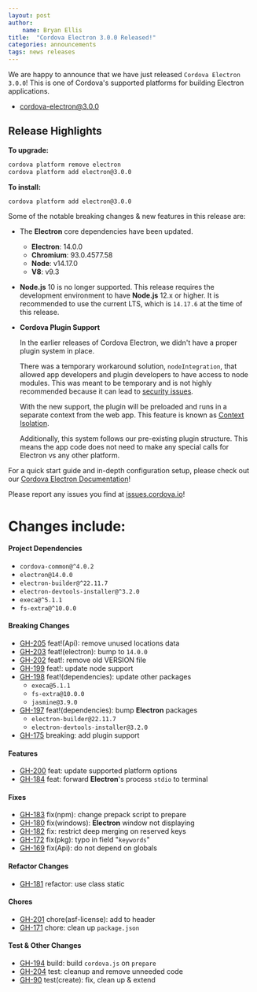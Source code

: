 ```yaml
---
layout: post
author:
    name: Bryan Ellis
title:  "Cordova Electron 3.0.0 Released!"
categories: announcements
tags: news releases
---
```


We are happy to announce that we have just released `Cordova Electron 3.0.0`! This is one of Cordova's supported platforms for building Electron applications.

* [cordova-electron@3.0.0](https://www.npmjs.com/package/cordova-electron)

## Release Highlights

**To upgrade:**

```bash
cordova platform remove electron
cordova platform add electron@3.0.0
```

**To install:**

```bash
cordova platform add electron@3.0.0
```

Some of the notable breaking changes & new features in this release are:

* The **Electron** core dependencies have been updated.
  * **Electron**: 14.0.0
  * **Chromium**: 93.0.4577.58
  * **Node**: v14.17.0
  * **V8**: v9.3
* **Node.js** 10 is no longer supported. This release requires the development environment to have **Node.js** 12.x or higher. It is recommended to use the current LTS, which is `14.17.6` at the time of this release.
* **Cordova Plugin Support**

  In the earlier releases of Cordova Electron, we didn't have a proper plugin system in place.

  There was a temporary workaround solution, `nodeIntegration`, that allowed app developers and plugin developers to have access to node modules. This was meant to be temporary and is not highly recommended because it can lead to [security issues](https://www.electronjs.org/docs/latest/tutorial/security#2-do-not-enable-nodejs-integration-for-remote-content).

  With the new support, the plugin will be preloaded and runs in a separate context from the web app. This feature is known as [Context Isolation](https://www.electronjs.org/docs/latest/tutorial/context-isolation/).

  Additionally, this system follows our pre-existing plugin structure. This means the app code does not need to make any special calls for Electron vs any other platform.

For a quick start guide and in-depth configuration setup, please check out our [Cordova Electron Documentation](https://github.com/apache/cordova-electron/blob/rel/2.0.0/DOCUMENTATION.md)!

Please report any issues you find at [issues.cordova.io](http://issues.cordova.io/)!

<!--more-->
# Changes include:

#### Project Dependencies

* `cordova-common@^4.0.2`
* `electron@14.0.0`
* `electron-builder@^22.11.7`
* `electron-devtools-installer@^3.2.0`
* `execa@^5.1.1`
* `fs-extra@^10.0.0`

#### Breaking Changes

* [GH-205](https://github.com/apache/cordova-electron/pull/205) feat!(Api): remove unused locations data
* [GH-203](https://github.com/apache/cordova-electron/pull/203) feat!(electron): bump to `14.0.0`
* [GH-202](https://github.com/apache/cordova-electron/pull/202) feat!: remove old VERSION file
* [GH-199](https://github.com/apache/cordova-electron/pull/199) feat!: update node support
* [GH-198](https://github.com/apache/cordova-electron/pull/198) feat!(dependencies): update other packages
  * `execa@5.1.1`
  * `fs-extra@10.0.0`
  * `jasmine@3.9.0`
* [GH-197](https://github.com/apache/cordova-electron/pull/197) feat!(dependencies): bump **Electron** packages
  * `electron-builder@22.11.7`
  * `electron-devtools-installer@3.2.0`
* [GH-175](https://github.com/apache/cordova-electron/pull/175) breaking: add plugin support

#### Features

* [GH-200](https://github.com/apache/cordova-electron/pull/200) feat: update supported platform options
* [GH-184](https://github.com/apache/cordova-electron/pull/184) feat: forward **Electron**'s process `stdio` to terminal

#### Fixes

* [GH-183](https://github.com/apache/cordova-electron/pull/183) fix(npm): change prepack script to prepare
* [GH-180](https://github.com/apache/cordova-electron/pull/180) fix(windows): **Electron** window not displaying
* [GH-182](https://github.com/apache/cordova-electron/pull/182) fix: restrict deep merging on reserved keys
* [GH-172](https://github.com/apache/cordova-electron/pull/172) fix(pkg): typo in field "`keywords`"
* [GH-169](https://github.com/apache/cordova-electron/pull/169) fix(Api): do not depend on globals

#### Refactor Changes

* [GH-181](https://github.com/apache/cordova-electron/pull/181) refactor: use class static

#### Chores

* [GH-201](https://github.com/apache/cordova-electron/pull/201) chore(asf-license): add to header
* [GH-171](https://github.com/apache/cordova-electron/pull/171) chore: clean up `package.json`

#### Test & Other Changes

* [GH-194](https://github.com/apache/cordova-electron/pull/194) build: build `cordova.js` on `prepare`
* [GH-204](https://github.com/apache/cordova-electron/pull/204) test: cleanup and remove unneeded code
* [GH-90](https://github.com/apache/cordova-electron/pull/90) test(create): fix, clean up & extend
